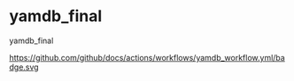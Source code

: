 # yamdb_final
yamdb_final

https://github.com/github/docs/actions/workflows/yamdb_workflow.yml/badge.svg
